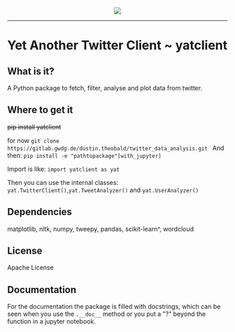 <div align="center">
  <img src="https://s2.imagebanana.com/file/190713/i77KR5Ea.png"><br>
</div>

-----------------

# Yet Another Twitter Client ~ yatclient

## What is it?
A Python package to fetch, filter, analyse and plot data from twitter.

## Where to get it

~~pip install yatclient~~

for now 
`git clone https://gitlab.gwdg.de/dustin.theobald/twitter_data_analysis.git
`
And then:
`pip install -e "pathtopackage"[with_jupyter]`

Import is like:
`import yatclient as yat`

Then you can use the internal classes:
`yat.TwitterClient()`,`yat.TweetAnalyzer()` and `yat.UserAnalyzer()`


## Dependencies
matplotlib,
nltk,
numpy,
tweepy,
pandas,
scikit-learn^,
wordcloud

## License
Apache License

## Documentation
For the documentation the package is filled with docstrings, which can be seen when you use the `.__doc__` method or you put a "?" beyond the function in a jupyter notebook.


